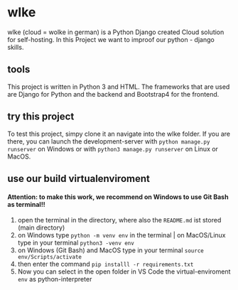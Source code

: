# wlke

wlke (cloud = wolke in german) is a Python Django created Cloud solution for self-hosting. In this Project we want to improof our python - django skills.

## tools

This project is written in Python 3 and HTML. The frameworks that are used are Django for Python and the backend and Bootstrap4 for the frontend.

## try this project

To test this project, simpy clone it an navigate into the wlke folder. If you are there, you can launch the development-server with `python manage.py runserver` on Windows or with `python3 manage.py runserver` on Linux or MacOS.

## use our build virtualenviroment
#### Attention: to make this work, we recommend on Windows to use Git Bash as terminal!!
1. open the terminal in the directory, where also the `README.md` ist stored (main directory)
2. on Windows type `python -m venv env` in the terminal | on MacOS/Linux type in your terminal `python3 -venv env`
3. on Windows (Git Bash) and MacOS type in your terminal `source env/Scripts/activate`
4. then enter the command `pip installl -r requirements.txt`
5. Now you can select in the open folder in VS Code the virtual-enviroment `env` as python-interpreter
